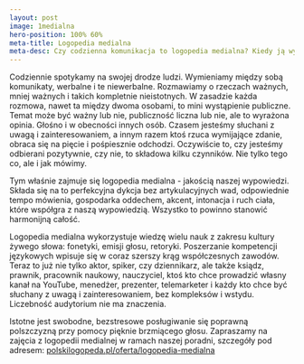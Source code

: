 ```yaml
---
layout: post
image: 1medialna
hero-position: 100% 60%
meta-title: Logopedia medialna
meta-desc: Czy codzienna komunikacja to logopedia medialna? Kiedy ją wykorzystujemy? Czemu potrzebujemy jej w swoim życiu?
---
```


Codziennie spotykamy na swojej drodze ludzi. Wymieniamy między sobą komunikaty, werbalne i te niewerbalne. Rozmawiamy o rzeczach ważnych, mniej ważnych i takich kompletnie nieistotnych. W zasadzie każda rozmowa, nawet ta między dwoma osobami, to mini wystąpienie publiczne. Temat może być ważny lub nie, publiczność liczna lub nie, ale to wyrażona opinia. Głośno i w obecności innych osób. Czasem jesteśmy słuchani z uwagą i zainteresowaniem, a innym razem ktoś rzuca wymijające zdanie, obraca się na pięcie i pośpiesznie odchodzi. Oczywiście to, czy jesteśmy odbierani pozytywnie, czy nie, to składowa kilku czynników. Nie tylko tego co, ale i jak mówimy.

Tym właśnie zajmuje się logopedia medialna - jakością naszej wypowiedzi. Składa się na to perfekcyjna dykcja bez artykulacyjnych wad, odpowiednie tempo mówienia, gospodarka oddechem, akcent, intonacja i ruch ciała, które współgra z naszą wypowiedzią. Wszystko to powinno stanowić harmonijną całość.

Logopedia medialna wykorzystuje wiedzę wielu nauk z zakresu kultury żywego słowa: fonetyki, emisji głosu, retoryki. Poszerzanie kompetencji językowych wpisuje się w coraz szerszy krąg współczesnych zawodów. Teraz to już nie tylko aktor, spiker, czy dziennikarz, ale także ksiądz, prawnik, pracownik naukowy, nauczyciel, ktoś kto chce prowadzić własny kanał na YouTube, menedżer, prezenter, telemarketer i każdy kto chce być słuchany z uwagą i zainteresowaniem, bez kompleksów i wstydu. Liczebność audytorium nie ma znaczenia.

Istotne jest swobodne, bezstresowe posługiwanie się poprawną polszczyzną przy pomocy pięknie brzmiącego głosu. Zapraszamy na zajęcia z logopedii medialnej w ramach naszej poradni, szczegóły pod adresem:
[polskilogopeda.pl/oferta/logopedia-medialna](/oferta/logopedia-medialna)
